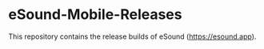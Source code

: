 # eSound-Mobile-Releases

This repository contains the release builds of eSound (https://esound.app).
